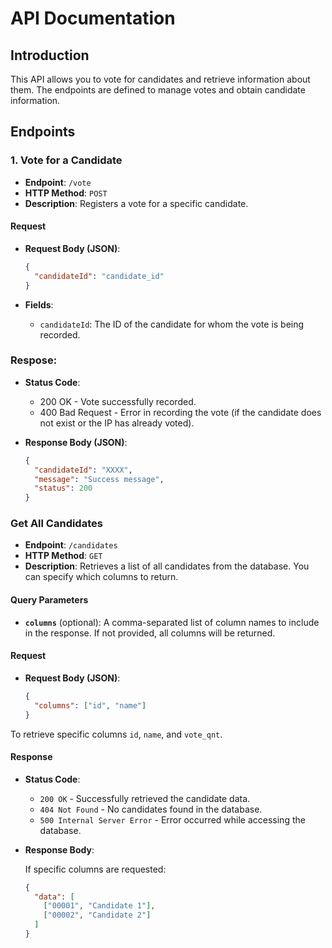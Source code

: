# API Documentation

## Introduction

This API allows you to vote for candidates and retrieve information about them. The endpoints are defined to manage votes and obtain candidate information.

## Endpoints

### 1. Vote for a Candidate

- **Endpoint**: `/vote`
- **HTTP Method**: `POST`
- **Description**: Registers a vote for a specific candidate.

#### Request

- **Request Body (JSON)**:

  ```json
  {
    "candidateId": "candidate_id"
  }
  ```

- **Fields**:
  - `candidateId`: The ID of the candidate for whom the vote is being recorded.

### **Respose**:

- **Status Code**:

  - 200 OK - Vote successfully recorded.
  - 400 Bad Request - Error in recording the vote (if the candidate does not exist or the IP has already voted).

- **Response Body (JSON)**:

  ```json
  {
    "candidateId": "XXXX",
    "message": "Success message",
    "status": 200
  }
  ```

### Get All Candidates

- **Endpoint**: `/candidates`
- **HTTP Method**: `GET`
- **Description**: Retrieves a list of all candidates from the database. You can specify which columns to return.

#### Query Parameters

- **`columns`** (optional): A comma-separated list of column names to include in the response. If not provided, all columns will be returned.

#### Request

- **Request Body (JSON)**:

  ```json
  {
    "columns": ["id", "name"]
  }
  ```

To retrieve specific columns `id`, `name`, and `vote_qnt`.

#### Response

- **Status Code**:

  - `200 OK` - Successfully retrieved the candidate data.
  - `404 Not Found` - No candidates found in the database.
  - `500 Internal Server Error` - Error occurred while accessing the database.

- **Response Body**:

  If specific columns are requested:

  ```json
  {
    "data": [
      ["00001", "Candidate 1"],
      ["00002", "Candidate 2"]
    ]
  }
  ```
